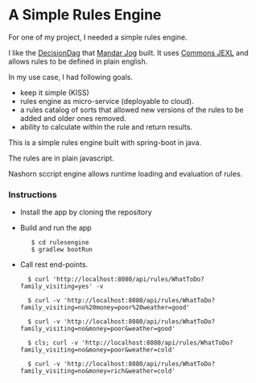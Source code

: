 # A Simple Rules Engine

For one of my project, I needed a simple rules engine. 

I like the [DecisionDag](https://github.com/mandarjog/decisionDag) that [Mandar Jog](https://github.com/mandarjog) built. 
It uses [Commons JEXL](https://commons.apache.org/proper/commons-jexl/reference/syntax.html) and allows rules to be defined in plain english. 


In my use case, I had following goals.
* keep it simple (KISS)
* rules engine as micro-service (deployable to cloud).
* a rules catalog of sorts that allowed new versions of the rules to be added and older ones removed.
* ability to calculate within the rule and return results.

This is a simple rules engine built with spring-boot in java. 

The rules are in plain javascript. 

Nashorn sccript engine allows runtime loading and evaluation of rules. 


### Instructions

* Install the app by cloning the repository

* Build and run the app
  ```
     $ cd rulesengine
     $ gradlew bootRun
  ```

 * Call rest end-points.
   ```
     $ curl 'http://localhost:8080/api/rules/WhatToDo?family_visiting=yes' -v
     
     $ curl -v 'http://localhost:8080/api/rules/WhatToDo?family_visiting=no%20money=poor%20weather=good'
     
     $ curl -v 'http://localhost:8080/api/rules/WhatToDo?family_visiting=no&money=poor&weather=good'
     
     $ cls; curl -v 'http://localhost:8080/api/rules/WhatToDo?family_visiting=no&money=poor&weather=cold'
     
     $ curl -v 'http://localhost:8080/api/rules/WhatToDo?family_visiting=no&money=rich&weather=cold'

   ```